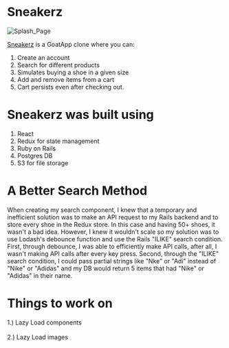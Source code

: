 
# Sneakerz

![Splash_Page](https://user-images.githubusercontent.com/9407189/119377471-04ef0900-bc72-11eb-84b2-38f5351e8828.jpg)

[Sneakerz](https://sneakerz-app.herokuapp.com/#/) is a GoatApp clone where you can:

1. Create an account
2. Search for different products
3. Simulates buying a shoe in a given size
4. Add and remove items from a cart
5. Cart persists even after checking out.

# Sneakerz was built using

1. React
2. Redux for state management
3. Ruby on Rails 
4. Postgres DB
5. S3 for file storage


# A Better Search Method

When creating my search component, I knew that a temporary and inefficient solution was to make an API request to my Rails backend and to store every shoe in the Redux store. In this case and having 50+ shoes, it wasn't a bad idea. However, I knew it wouldn't scale so my solution was to use Lodash's debounce function and use the Rails "ILIKE" search condition. First, through debounce, I was able to efficiently make API calls, after all, I wasn't making API calls after every key press. Second, through the "ILIKE" search condition, I could pass partial strings like "Nke" or "Adi" instead of "Nike" or "Adidas" and my DB would return 5 items that had "Nike" or "Adidas" in their name. 


# Things to work on

1.) Lazy Load components </br>  
2.) Lazy Load images
